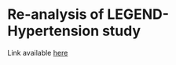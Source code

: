 # Re-analysis of LEGEND-Hypertension study

Link available [here](https://www.thelancet.com/action/showPdf?pii=S0140-6736%2819%2932317-7)
